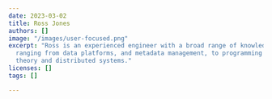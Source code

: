 ```yaml
---
date: 2023-03-02
title: Ross Jones
authors: []
image: "/images/user-focused.png"
excerpt: "Ross is an experienced engineer with a broad range of knowledge and \ninterests,
  ranging from data platforms, and metadata management, to programming \nlanguage
  theory and distributed systems."
licenses: []
tags: []

---
```

